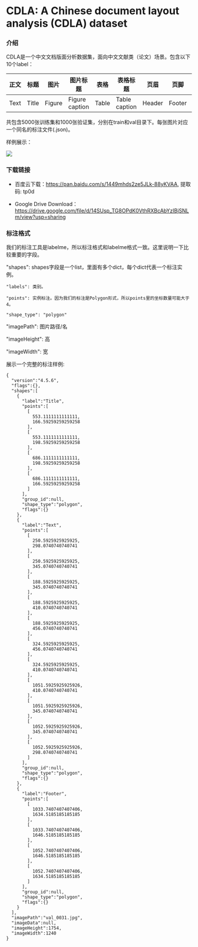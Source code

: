 # CDLA: A Chinese document layout analysis (CDLA) dataset

### 介绍

CDLA是一个中文文档版面分析数据集，面向中文文献类（论文）场景。包含以下10个label：

|正文|标题|图片|图片标题|表格|表格标题|页眉|页脚|注释|公式|
|---|---|---|---|---|---|---|---|---|---|
|Text|Title|Figure|Figure caption|Table|Table caption|Header|Footer|Reference|Equation|

共包含5000张训练集和1000张验证集，分别在train和val目录下。每张图片对应一个同名的标注文件(.json)。

样例展示：

![](https://github.com/buptlihang/CDLA/blob/master/imgs/show.png)

### 下载链接

- 百度云下载：https://pan.baidu.com/s/1449mhds2ze5JLk-88yKVAA, 提取码: tp0d

- Google Drive Download：https://drive.google.com/file/d/14SUsp_TG8OPdK0VthRXBcAbYzIBjSNLm/view?usp=sharing
### 标注格式

我们的标注工具是labelme，所以标注格式和labelme格式一致。这里说明一下比较重要的字段。

"shapes": shapes字段是一个list，里面有多个dict，每个dict代表一个标注实例。

    "labels": 类别。

    "points": 实例标注。因为我们的标注是Polygon形式，所以points里的坐标数量可能大于4。

    "shape_type": "polygon"

"imagePath": 图片路径/名

"imageHeight": 高

"imageWidth": 宽

展示一个完整的标注样例:

```
{
  "version":"4.5.6",
  "flags":{},
  "shapes":[
    {
      "label":"Title",
      "points":[
        [
          553.1111111111111,
          166.59259259259258
        ],
        [
          553.1111111111111,
          198.59259259259258
        ],
        [
          686.1111111111111,
          198.59259259259258
        ],
        [
          686.1111111111111,
          166.59259259259258
        ]
      ],
      "group_id":null,
      "shape_type":"polygon",
      "flags":{}
    },
    {
      "label":"Text",
      "points":[
        [
          250.5925925925925,
          298.0740740740741
        ],
        [
          250.5925925925925,
          345.0740740740741
        ],
        [
          188.5925925925925,
          345.0740740740741
        ],
        [
          188.5925925925925,
          410.0740740740741
        ],
        [
          188.5925925925925,
          456.0740740740741
        ],
        [
          324.5925925925925,
          456.0740740740741
        ],
        [
          324.5925925925925,
          410.0740740740741
        ],
        [
          1051.5925925925926,
          410.0740740740741
        ],
        [
          1051.5925925925926,
          345.0740740740741
        ],
        [
          1052.5925925925926,
          345.0740740740741
        ],
        [
          1052.5925925925926,
          298.0740740740741
        ]
      ],
      "group_id":null,
      "shape_type":"polygon",
      "flags":{}
    },
    {
      "label":"Footer",
      "points":[
        [
          1033.7407407407406,
          1634.5185185185185
        ],
        [
          1033.7407407407406,
          1646.5185185185185
        ],
        [
          1052.7407407407406,
          1646.5185185185185
        ],
        [
          1052.7407407407406,
          1634.5185185185185
        ]
      ],
      "group_id":null,
      "shape_type":"polygon",
      "flags":{}
    }
  ],
  "imagePath":"val_0031.jpg",
  "imageData":null,
  "imageHeight":1754,
  "imageWidth":1240
}
```

